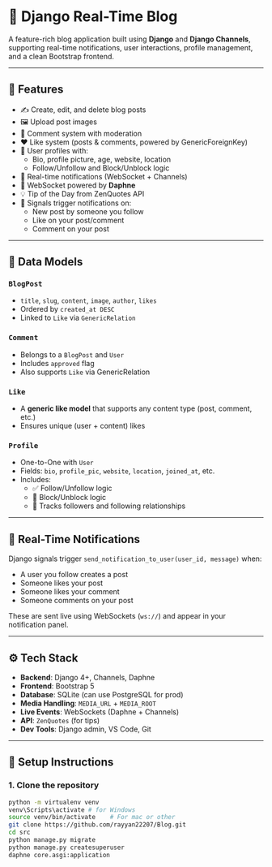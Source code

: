 # 📝 Django Real-Time Blog

A feature-rich blog application built using **Django** and **Django Channels**, supporting real-time notifications, user interactions, profile management, and a clean Bootstrap frontend.

---

## 🚀 Features

- ✍️ Create, edit, and delete blog posts  
- 🖼️ Upload post images  
- 💬 Comment system with moderation  
- ❤️ Like system (posts & comments, powered by GenericForeignKey)  
- 👤 User profiles with:
  - Bio, profile picture, age, website, location
  - Follow/Unfollow and Block/Unblock logic
- 🔔 Real-time notifications (WebSocket + Channels)
- 📡 WebSocket powered by **Daphne**
- 💡 Tip of the Day from ZenQuotes API
- 🧪 Signals trigger notifications on:
  - New post by someone you follow
  - Like on your post/comment
  - Comment on your post

---

## 🧠 Data Models

### `BlogPost`
- `title`, `slug`, `content`, `image`, `author`, `likes`
- Ordered by `created_at DESC`
- Linked to `Like` via `GenericRelation`

### `Comment`
- Belongs to a `BlogPost` and `User`
- Includes `approved` flag
- Also supports `Like` via GenericRelation

### `Like`
- A **generic like model** that supports any content type (post, comment, etc.)
- Ensures unique (user + content) likes

### `Profile`
- One-to-One with `User`
- Fields: `bio`, `profile_pic`, `website`, `location`, `joined_at`, etc.
- Includes:
  - ✅ Follow/Unfollow logic
  - 🚫 Block/Unblock logic
  - 👥 Tracks followers and following relationships

---

## 🔔 Real-Time Notifications

Django signals trigger `send_notification_to_user(user_id, message)` when:

- A user you follow creates a post
- Someone likes your post
- Someone likes your comment
- Someone comments on your post

These are sent live using WebSockets (`ws://`) and appear in your notification panel.

---

## ⚙️ Tech Stack

- **Backend**: Django 4+, Channels, Daphne
- **Frontend**: Bootstrap 5
- **Database**: SQLite (can use PostgreSQL for prod)
- **Media Handling**: `MEDIA_URL` + `MEDIA_ROOT`
- **Live Events**: WebSockets (Daphne + Channels)
- **API**: `ZenQuotes` (for tips)
- **Dev Tools**: Django admin, VS Code, Git

---

## 🧪 Setup Instructions

### 1. Clone the repository

```bash
python -m virtualenv venv
venv\Scripts\activate # for Windows
source venv/bin/activate    # For mac or other
git clone https://github.com/rayyan22207/Blog.git
cd src
python manage.py migrate
python manage.py createsuperuser
daphne core.asgi:application


